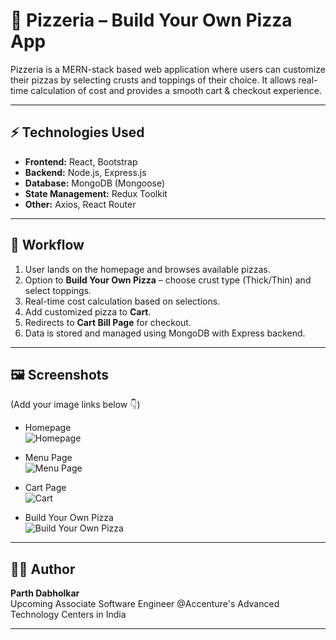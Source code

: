# 🍕 Pizzeria – Build Your Own Pizza App

Pizzeria is a MERN-stack based web application where users can customize their pizzas by selecting crusts and toppings of their choice. It allows real-time calculation of cost and provides a smooth cart & checkout experience.

---

## ⚡ Technologies Used

- **Frontend:** React, Bootstrap  
- **Backend:** Node.js, Express.js  
- **Database:** MongoDB (Mongoose)  
- **State Management:** Redux Toolkit  
- **Other:** Axios, React Router

---

## 🔄 Workflow

1. User lands on the homepage and browses available pizzas.  
2. Option to **Build Your Own Pizza** – choose crust type (Thick/Thin) and select toppings.  
3. Real-time cost calculation based on selections.  
4. Add customized pizza to **Cart**.  
5. Redirects to **Cart Bill Page** for checkout.  
6. Data is stored and managed using MongoDB with Express backend.

---

## 🖼️ Screenshots

(Add your image links below 👇)

- Homepage  
  ![Homepage](
)  

- Menu Page  
  ![Menu Page](Screenshots/Capture1)  

- Cart Page  
  ![Cart](Screenshots/Capture5)

- Build Your Own Pizza  
  ![Build Your Own Pizza](Screenshots/Capture4)

---

## 👨‍💻 Author

**Parth Dabholkar**  
Upcoming Associate Software Engineer @Accenture's Advanced Technology Centers in India

---
